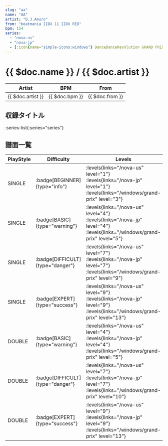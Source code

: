 ```yaml
---
slug: "aa"
name: "AA"
artist: "D.J.Amuro"
from: "beatmania IIDX 11 IIDX RED"
bpm: 154
series:
  - "nova-us"
  - "nova-jp"
  - [:icon{name="simple-icons:windows"} DanceDanceRevolution GRAND PRIX (グランプリプレー)](/windows/grand-prix)
---
```


# {{ $doc.name }} / {{ $doc.artist }}

|Artist|BPM|From|
|------|---|----|
|{{ $doc.artist }}|{{ $doc.bpm }}|{{ $doc.from }}|

## 収録タイトル

:series-list{:series="series"}

## 譜面一覧

|PlayStyle|Difficulty|Levels|Notes|Movie|
|---------|----------|------|-----|-----|
|SINGLE| :badge[BEGINNER]{type="info"}| :levels{links="/nova-us" level="1"} :levels{links="/nova-jp" level="1"}  :levels{links="/windows/grand-prix" level="3"}|108/0||
|SINGLE| :badge[BASIC]{type="warning"}| :levels{links="/nova-us" level="4"} :levels{links="/nova-jp" level="4"}  :levels{links="/windows/grand-prix" level="5"}|186/2||
|SINGLE| :badge[DIFFICULT]{type="danger"}| :levels{links="/nova-us" level="7"} :levels{links="/nova-jp" level="7"}  :levels{links="/windows/grand-prix" level="9"}|274/2||
|SINGLE| :badge[EXPERT]{type="success"}| :levels{links="/nova-us" level="9"} :levels{links="/nova-jp" level="9"}  :levels{links="/windows/grand-prix" level="13"}|386/2||
|DOUBLE| :badge[BASIC]{type="warning"}| :levels{links="/nova-us" level="4"} :levels{links="/nova-jp" level="4"}  :levels{links="/windows/grand-prix" level="5"}|186/2||
|DOUBLE| :badge[DIFFICULT]{type="danger"}| :levels{links="/nova-us" level="7"} :levels{links="/nova-jp" level="7"}  :levels{links="/windows/grand-prix" level="10"}|273/2||
|DOUBLE| :badge[EXPERT]{type="success"}| :levels{links="/nova-us" level="9"} :levels{links="/nova-jp" level="9"}  :levels{links="/windows/grand-prix" level="13"}|366/2||
